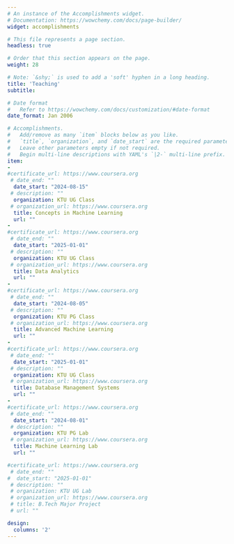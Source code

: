 ```yaml
---
# An instance of the Accomplishments widget.
# Documentation: https://wowchemy.com/docs/page-builder/
widget: accomplishments

# This file represents a page section.
headless: true

# Order that this section appears on the page.
weight: 28

# Note: `&shy;` is used to add a 'soft' hyphen in a long heading.
title: 'Teaching'
subtitle:

# Date format
#   Refer to https://wowchemy.com/docs/customization/#date-format
date_format: Jan 2006

# Accomplishments.
#   Add/remove as many `item` blocks below as you like.
#   `title`, `organization`, and `date_start` are the required parameters.
#   Leave other parameters empty if not required.
#   Begin multi-line descriptions with YAML's `|2-` multi-line prefix.
item:
- 
#certificate_url: https://www.coursera.org
 # date_end: ""
  date_start: "2024-08-15"
 # description: ""
  organization: KTU UG Class
 # organization_url: https://www.coursera.org
  title: Concepts in Machine Learning
  url: ""
- 
#certificate_url: https://www.coursera.org
 # date_end: ""
  date_start: "2025-01-01"
 # description: ""
  organization: KTU UG Class
 # organization_url: https://www.coursera.org
  title: Data Analytics
  url: "" 
- 
#certificate_url: https://www.coursera.org
 # date_end: ""
  date_start: "2024-08-05"
 # description: ""
  organization: KTU PG Class
 # organization_url: https://www.coursera.org
  title: Advanced Machine Learning
  url: ""
- 
#certificate_url: https://www.coursera.org
 # date_end: ""
  date_start: "2025-01-01"
 # description: ""
  organization: KTU UG Class
 # organization_url: https://www.coursera.org
  title: Database Management Systems
  url: ""
- 
#certificate_url: https://www.coursera.org
 # date_end: ""
  date_start: "2024-08-01"
 # description: ""
  organization: KTU PG Lab
 # organization_url: https://www.coursera.org
  title: Machine Learning Lab
  url: ""

#certificate_url: https://www.coursera.org
 # date_end: ""
#  date_start: "2025-01-01"
 # description: ""
 # organization: KTU UG Lab
 # organization_url: https://www.coursera.org
 # title: B.Tech Major Project
 # url: ""

design:
  columns: '2' 
---
```

